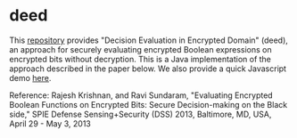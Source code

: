 deed
====

This [repository](https://github.com/rajesh-krishnan/deed) provides "Decision Evaluation in Encrypted Domain" (deed), an approach for securely evaluating encrypted Boolean expressions on encrypted bits without decryption. This is a Java implementation of the approach described in the paper below. We also provide a quick Javascript demo [here](https://rajesh-krishnan.github.io/deed/jsm/jsmdemo.html).

Reference:
Rajesh Krishnan, and Ravi Sundaram, "Evaluating Encrypted Boolean Functions 
on Encrypted Bits: Secure Decision-making on the Black side," SPIE Defense
Sensing+Security (DSS) 2013, Baltimore, MD, USA, April 29 - May 3, 2013 

